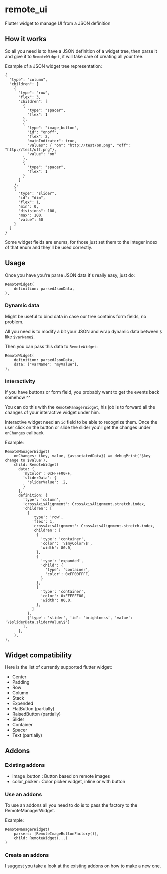 # remote_ui

Flutter widget to manage UI from a JSON definition

## How it works

So all you need is to have a JSON definition of a widget tree, then parse it and give it to `RemoteWidget`, it will take care of creating all your tree.

Example of a JSON widget tree representation: 
```
{
  "type": "column",
  "children": [
    {
      "type": "row",
      "flex": 3,
      "children": [
        {
          "type": "spacer",
          "flex": 1
        },
        {
          "type": "image_button",
          "id": "onoff",
          "flex": 2,
          "mainIndicator": true,
          "values": { "on": "http://test/on.png", "off": "http://test/off.png"},
          "value": "on"
        },
        {
          "type": "spacer",
          "flex": 1
        }
      ]
    },
    {
      "type": "slider",
      "id": "dim",
      "flex": 1,
      "min": 0,
      "divisions": 100,
      "max": 100,
      "value": 50
    }
  ]
}
```

Some widget fields are enums, for those just set them to the integer index of that enum and they'll be used correctly.
 
## Usage

Once you have you're parse JSON data it's really easy, just do:

```
RemoteWidget(
    definition: parsedJsonData,
),
```

### Dynamic data

Might be useful to bind data in case our tree contains form fields, no problem. 

All you need is to modify a bit your JSON and wrap dynamic data between `$` like `$varName$`.

Then you can pass this data to `RemoteWidget`:

```
RemoteWidget(
    definition: parsedJsonData,
    data: {"varName": "myValue"},
),
```

### Interactivity 

If you have buttons or form field, you probably want to get the events back somehow ^^

You can do this with the `RemoteManagerWidget`, his job is to forward all the changes of your interactive widget under him.

Interactive widget need an `id` field to be able to recognize them. Once the user click on the button or slide the slider you'll get the changes under `onChanges` callback

Example: 
```
RemoteManagerWidget(
    onChanges: (key, value, {associatedData}) => debugPrint('$key change to $value'),
    child: RemoteWidget(
      data: {
        'myColor': 0xFFFF00FF,
        'sliderData': {
          'sliderValue': .2,
        }
      },
      definition: {
        'type': 'column',
        'crossAxisAlignment': CrossAxisAlignment.stretch.index,
        'children': [
          {
            'type': 'row',
            'flex': 1,
            'crossAxisAlignment': CrossAxisAlignment.stretch.index,
            'children': [
              {
                'type': 'container',
                'color': '\$myColor\$',
                'width': 80.0,
              },
              {
                'type': 'expanded',
                'child': {
                  'type': 'container',
                  'color': 0xFF00FFFF,
                }
              },
              {
                'type': 'container',
                'color': 0xFFFFFF00,
                'width': 80.0,
              },
            ]
          },
          {'type': 'slider', 'id': 'brightness', 'value': '\$sliderData.sliderValue\$'}
        ],
      },
    ),
),
```

## Widget compatibility

Here is the list of currently supported flutter widget:

- Center
- Padding
- Row
- Column
- Stack
- Expended
- FlatButton (partially)
- RaisedButton (partially)
- Slider
- Container
- Spacer
- Text (partially)

## Addons 

### Existing addons

- image_button : Button based on remote images
- color_picker : Color picker widget, inline or with button

### Use an addons

To use an addons all you need to do is to pass the factory to the RemoteManagerWidget.

Example:
```
RemoteManagerWidget(
    parsers: [RemoteImageButtonFactory()],
    child: RemoteWidget(...)
)
```

### Create an addons

I suggest you take a look at the existing addons on how to make a new one. 


